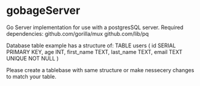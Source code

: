 # gobageServer
Go Server implementation for use with a postgresSQL server.
Required dependencies:
github.com/gorilla/mux
github.com/lib/pq

Database table example has a structure of:
TABLE users (
 	id SERIAL PRIMARY KEY,
 	age INT,
 	first_name TEXT,
 	last_name TEXT,
  email TEXT UNIQUE NOT NULL
)

Please create a tablebase with same structure or make nessecery changes to match your table.
